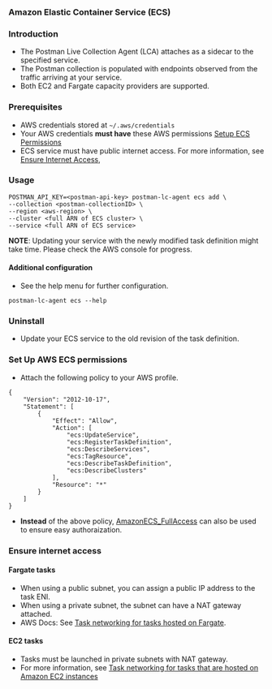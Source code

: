 ### Amazon Elastic Container Service (ECS)

### Introduction

- The Postman Live Collection Agent (LCA) attaches as a sidecar to the specified service.
- The Postman collection is populated with endpoints observed from the traffic arriving at your service.
- Both EC2 and Fargate capacity providers are supported.

### Prerequisites

- AWS credentials stored at `~/.aws/credentials` 
- Your AWS credentials **must have** these AWS permissions [Setup ECS Permissions](#setup-aws-ecs-permissions)
- ECS service must have public internet access. For more information, see [Ensure Internet Access](#ensure-internet-access),

### Usage

```
POSTMAN_API_KEY=<postman-api-key> postman-lc-agent ecs add \
--collection <postman-collectionID> \
--region <aws-region> \
--cluster <full ARN of ECS cluster> \
--service <full ARN of ECS service>
```

**NOTE**: Updating your service with the newly modified task definition might take time. Please check the AWS console for progress.

#### Additional configuration

- See the help menu for further configuration.

```
postman-lc-agent ecs --help
```

### Uninstall

- Update your ECS service to the old revision of the task definition.

### Set Up AWS ECS permissions

- Attach the following policy to your AWS profile.

```
{
	"Version": "2012-10-17",
	"Statement": [
		{
			"Effect": "Allow",
			"Action": [
				"ecs:UpdateService",
				"ecs:RegisterTaskDefinition",
				"ecs:DescribeServices",
				"ecs:TagResource",
				"ecs:DescribeTaskDefinition",
				"ecs:DescribeClusters"
			],
			"Resource": "*"
		}
	]
}
```
- **Instead** of the above policy, [AmazonECS_FullAccess](https://docs.aws.amazon.com/AmazonECS/latest/userguide/security-iam-awsmanpol.html#security-iam-awsmanpol-AmazonECS_FullAccess) can also be used to ensure easy authoraization.

### Ensure internet access

#### Fargate tasks

- When using a public subnet, you can assign a public IP address to the task ENI.
- When using a private subnet, the subnet can have a NAT gateway attached.
- AWS Docs: See [Task networking for tasks hosted on Fargate](https://docs.aws.amazon.com/AmazonECS/latest/userguide/fargate-task-networking.html).

#### EC2 tasks

- Tasks must be launched in private subnets with NAT gateway. 
- For more information, see [Task networking for tasks that are hosted on Amazon EC2 instances](https://docs.aws.amazon.com/AmazonECS/latest/developerguide/task-networking.html)


